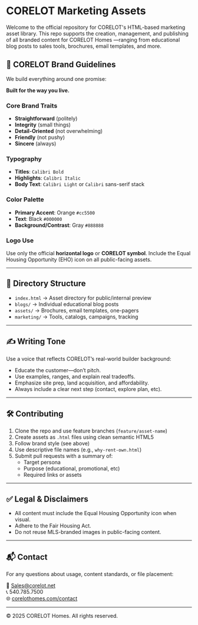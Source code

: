 # CORELOT Marketing Assets

Welcome to the official repository for CORELOT's HTML-based marketing asset library. 
This repo supports the creation, management, and publishing of all branded content for CORELOT Homes
—ranging from educational blog posts to sales tools, brochures, email templates, and more.

## 💠 CORELOT Brand Guidelines

We build everything around one promise:

**Built for the way you live.**

### Core Brand Traits

- **Straightforward** (politely)
- **Integrity** (small things)
- **Detail-Oriented** (not overwhelming)
- **Friendly** (not pushy)
- **Sincere** (always)

### Typography

- **Titles**: `Calibri Bold`
- **Highlights**: `Calibri Italic`
- **Body Text**: `Calibri Light` or `Calibri` sans-serif stack

### Color Palette

- **Primary Accent**: Orange `#cc5500`
- **Text**: Black `#000000`
- **Background/Contrast**: Gray `#888888`

### Logo Use

Use only the official **horizontal logo** or **CORELOT symbol**. Include the Equal Housing Opportunity (EHO) icon on all public-facing assets.

---

## 📁 Directory Structure

- `index.html` → Asset directory for public/internal preview
- `blogs/` → Individual educational blog posts
- `assets/` → Brochures, email templates, one-pagers
- `marketing/` → Tools, catalogs, campaigns, tracking

---

## ✍️ Writing Tone

Use a voice that reflects CORELOT’s real-world builder background:

- Educate the customer—don’t pitch.
- Use examples, ranges, and explain real tradeoffs.
- Emphasize site prep, land acquisition, and affordability.
- Always include a clear next step (contact, explore plan, etc).

---

## 🛠 Contributing

1. Clone the repo and use feature branches (`feature/asset-name`)
2. Create assets as `.html` files using clean semantic HTML5
3. Follow brand style (see above)
4. Use descriptive file names (e.g., `why-rent-own.html`)
5. Submit pull requests with a summary of:
   - Target persona
   - Purpose (educational, promotional, etc)
   - Required links or assets

---

## ✅ Legal & Disclaimers

- All content must include the Equal Housing Opportunity icon when visual.
- Adhere to the Fair Housing Act.
- Do not reuse MLS-branded images in public-facing content.

---

## 📬 Contact

For any questions about usage, content standards, or file placement:

📧 [Sales@corelot.net](mailto:Sales@corelot.net)  
📞 540.785.7500  
🌐 [corelothomes.com/contact](https://www.corelothomes.com/contact)

---
© 2025 CORELOT Homes. All rights reserved.
